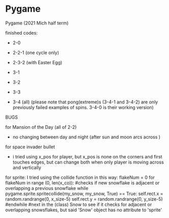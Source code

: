 # Pygame
Pygame (2021 Mich half term)

finished codes:
- 2-0
- 2-2-1 (one cycle only)
- 2-3-2 (with Easter Egg)

- 3-1
- 3-2
- 3-3
- 3-4 (all) (please note that pong(extreme)s (3-4-1 and 3-4-2) are only previously failed examples of spins. 3-4-0 is their working version)



BUGS

for Mansion of the Day (all of 2-2)
- no changing between day and night (after sun and moon arcs across )

for space invader bullet
- i tried using x_pos for player, but x_pos is none on the corners and first touches edges, but can change both when only player is moving across and vertically

for sprite: I tried using the collide function in this way:
flakeNum = 0
        for flakeNum in range (0, len(x_co)):
            #checks if new snowflake is adjacent or overlapping a previous snowflake
            while pygame.sprite.spritecollide(my_snow, my_snow, True) == True:
                self.rect.x = random.randrange(0, x_size-5) 
                self.rect.y = random.randrange(0, y_size-5)
            #endwhile
        #next
in the (class) Snow to see if it checks for adjacent or overlapping snowsflakes, but said 'Snow' object has no attribute to 'sprite'